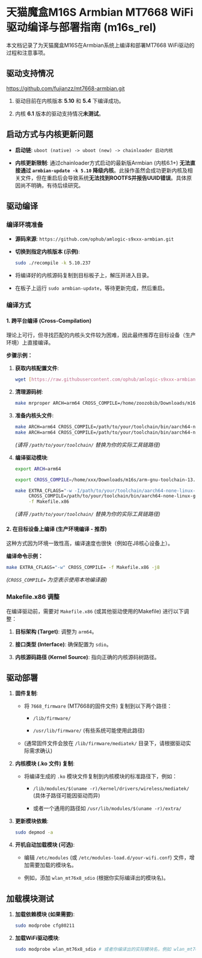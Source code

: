 # 天猫魔盒M16S Armbian MT7668 WiFi驱动编译与部署指南 (m16s_rel)

本文档记录了为天猫魔盒M16S在Armbian系统上编译和部署MT7668 WiFi驱动的过程和注意事项。

## 驱动支持情况
https://github.com/fujianzz/mt7668-armbian.git

1. 驱动目前在内核版本 **5.10** 和 **5.4** 下编译成功。

2. 内核 **6.1** 版本的驱动支持情况**未测试**。

## 启动方式与内核更新问题

* **启动链**: `uboot (native) -> uboot (new) -> chainloader 启动内核`

* **内核更新限制**: 通过chainloader方式启动的最新版Armbian (内核6.1+) **无法直接通过 `armbian-update -k 5.10` 降级内核**。此操作虽然会成功更新内核及相关文件，但在重启后会导致系统**无法找到ROOTFS并报告UUID错误**。具体原因尚不明确，有待后续研究。

## 驱动编译

### 编译环境准备

* **源码来源**: `https://github.com/ophub/amlogic-s9xxx-armbian.git`

* **切换到指定内核版本 (示例)**:

  ```bash
  sudo ./recompile -k 5.10.237
  ```

* 将编译好的内核源码复制到目标板子上，解压并进入目录。

* 在板子上运行 `sudo armbian-update`，等待更新完成，然后重启。

### 编译方式

#### 1. 跨平台编译 (Cross-Compilation)

理论上可行，但寻找匹配的内核头文件较为困难，因此最终推荐在目标设备（生产环境）上直接编译。

**步骤示例：**

1. **获取内核配置文件**:

   ```bash
   wget [https://raw.githubusercontent.com/ophub/amlogic-s9xxx-armbian/refs/heads/main/compile-kernel/tools/config/config-5.10](https://raw.githubusercontent.com/ophub/amlogic-s9xxx-armbian/refs/heads/main/compile-kernel/tools/config/config-5.10)
   ```

2. **清理源码树**:

   ```bash
   make mrproper ARCH=arm64 CROSS_COMPILE=/home/zoozobib/Downloads/m16s/arm-gnu-toolchain-13.3.rel1-x86_64-aarch64-none-linux-gnu/bin/aarch64-none-linux-gnu-
   ```

3. **准备内核头文件**:

   ```bash
   make ARCH=arm64 CROSS_COMPILE=/path/to/your/toolchain/bin/aarch64-none-linux-gnu- prepare -j8
   make ARCH=arm64 CROSS_COMPILE=/path/to/your/toolchain/bin/aarch64-none-linux-gnu- modules_prepare -j8
   ```

   *(请将 `/path/to/your/toolchain/` 替换为你的实际工具链路径)*

4. **编译驱动模块**:

   ```bash
   export ARCH=arm64
   ```
   ```bash
   export CROSS_COMPILE=/home/xxx/Downloads/m16s/arm-gnu-toolchain-13.3.rel1-x86_64-aarch64-none-linux-gnu/bin/aarch64-none-linux-gnu-
   ```
   ```bash
   make EXTRA_CFLAGS="-w -I/path/to/your/toolchain/aarch64-none-linux-gnu/libc/usr/include/linux/" \
        CROSS_COMPILE=/path/to/your/toolchain/bin/aarch64-none-linux-gnu- \
        -f Makefile.x86
   ```

   *(请将 `/path/to/your/toolchain/` 替换为你的实际工具链路径)*

#### 2. 在目标设备上编译 (生产环境编译 - 推荐)

这种方式因为环境一致性高，编译速度也很快（例如在J8核心设备上）。

**编译命令示例：**

```bash
make EXTRA_CFLAGS="-w" CROSS_COMPILE= -f Makefile.x86 -j8
```

*(`CROSS_COMPILE=` 为空表示使用本地编译器)*

### Makefile.x86 调整

在编译驱动前，需要对 `Makefile.x86` (或其他驱动使用的Makefile) 进行以下调整：

1. **目标架构 (Target)**: 调整为 `arm64`。

2. **接口类型 (Interface)**: 确保配置为 `sdio`。

3. **内核源码路径 (Kernel Source)**: 指向正确的内核源码树路径。

## 驱动部署

1. **固件复制**:

   * 将 `7668_firmware` (MT7668的固件文件) 复制到以下两个路径：

     * `/lib/firmware/`

     * `/usr/lib/firmware/` (有些系统可能使用此路径)

   * (通常固件文件会放在 `/lib/firmware/mediatek/` 目录下，请根据驱动实际需求确认)

2. **内核模块 (.ko 文件) 复制**:

   * 将编译生成的 `.ko` 模块文件复制到内核模块的标准路径下，例如：

     * `/lib/modules/$(uname -r)/kernel/drivers/wireless/mediatek/` (具体子路径可能因驱动而异)

     * 或者一个通用的路径如 `/usr/lib/modules/$(uname -r)/extra/`

3. **更新模块依赖**:

   ```bash
   sudo depmod -a
   ```

4. **开机自动加载模块 (可选)**:

   * 编辑 `/etc/modules` (或 `/etc/modules-load.d/your-wifi.conf`) 文件，增加需要加载的模块名。

   * 例如，添加 `wlan_mt76x8_sdio` (根据你实际编译出的模块名)。

## 加载模块测试

1. **加载依赖模块 (如果需要)**:

   ```bash
   sudo modprobe cfg80211
   ```

2. **加载WiFi驱动模块**:

   ```bash
   sudo modprobe wlan_mt76x8_sdio # 或者你编译出的实际模块名，例如 wlan_mt76x8
   
